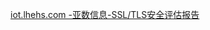 [iot.lhehs.com -亚数信息-SSL/TLS安全评估报告](https://myssl.com/iot.lhehs.com?domain=iot.lhehs.com&status=success)